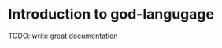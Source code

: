 # Introduction to god-langugage

TODO: write [great documentation](http://jacobian.org/writing/what-to-write/)
